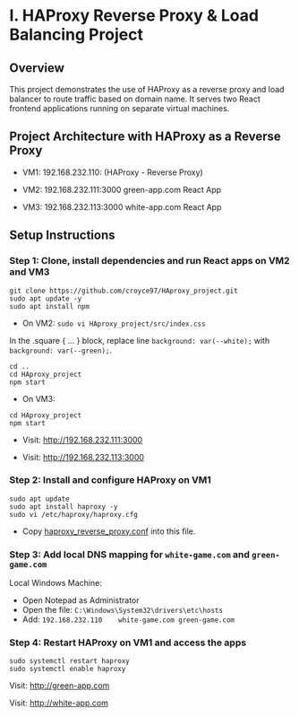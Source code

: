 # I. HAProxy Reverse Proxy & Load Balancing Project



##  Overview

This project demonstrates the use of HAProxy as a reverse proxy and load balancer to route traffic based on domain name. It serves two React frontend applications running on separate virtual machines.

##  Project Architecture with HAProxy as a Reverse Proxy
+ VM1: 192.168.232.110: (HAProxy - Reverse Proxy)

+ VM2: 192.168.232.111:3000 green-app.com React App

+ VM3: 192.168.232.113:3000 white-app.com React App


##  Setup Instructions
###  Step 1: Clone, install dependencies and run React apps on VM2 and VM3

```
git clone https://github.com/croyce97/HAproxy_project.git
sudo apt update -y
sudo apt install npm
```
* On VM2:
`sudo vi HAproxy_project/src/index.css`

In the .square { ... } block, replace line `background: var(--white);` with `background: var(--green);`.
```
cd ..
cd HAproxy_project
npm start
```

* On VM3:
```
cd HAproxy_project
npm start
```

+ Visit: http://192.168.232.111:3000

+ Visit: http://192.168.232.113:3000
###  Step 2: Install and configure HAProxy on VM1
```
sudo apt update
sudo apt install haproxy -y
sudo vi /etc/haproxy/haproxy.cfg
```
* Copy [haproxy_reverse_proxy.conf](https://github.com/croyce97/HAproxy_project/blob/main/haproxy_reverse_proxy.cfg) into this file.


### Step 3: Add local DNS mapping for `white-game.com` and `green-game.com`

Local Windows Machine: 
+ Open Notepad as Administrator
+ Open the file: `C:\Windows\System32\drivers\etc\hosts`
+ Add: `192.168.232.110    white-game.com green-game.com`

###  Step 4: Restart HAProxy on VM1 and access the apps
```
sudo systemctl restart haproxy
sudo systemctl enable haproxy
```
Visit: http://green-app.com

Visit: http://white-app.com
